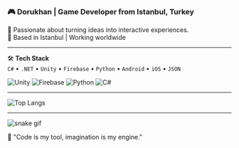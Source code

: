 
### 🎮 Dorukhan | Game Developer from Istanbul, Turkey

🚀 Passionate about turning ideas into interactive experiences.  
📍 Based in Istanbul | Working worldwide

---

🛠️ **Tech Stack**  
`C#` • `.NET` • `Unity` • `Firebase` • `Python` • `Android` • `iOS` • `JSON`

![Unity](https://img.shields.io/badge/-Unity-000?logo=unity&logoColor=white)
![Firebase](https://img.shields.io/badge/-Firebase-FFCA28?logo=firebase&logoColor=white)
![Python](https://img.shields.io/badge/-Python-3776AB?logo=python&logoColor=white)
![C#](https://img.shields.io/badge/-CSharp-239120?logo=csharp&logoColor=white)

---

![Top Langs](https://github-readme-stats.vercel.app/api/top-langs/?username=XLSD61&layout=compact&theme=tokyonight)

---

![snake gif](https://github.com/XLSD61/XLSD61/blob/output/github-contribution-grid-snake.gif)

🧠 "Code is my tool, imagination is my engine."  
